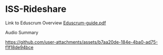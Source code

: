 # ISS-Rideshare

Link to Eduscrum Overview [Eduscrum-guide.pdf](https://github.com/user-attachments/files/18567789/Eduscrum-guide.pdf)

Audio Summary 

https://github.com/user-attachments/assets/b7aa20de-184e-4ba0-ad75-f1f18de94bce

